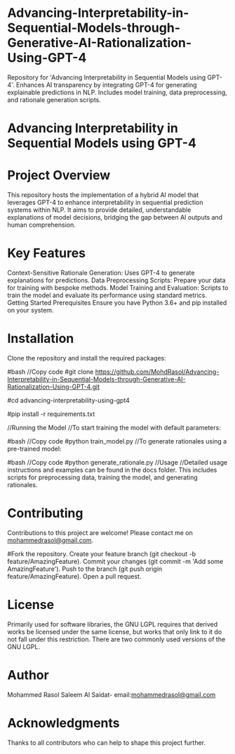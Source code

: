 # Advancing-Interpretability-in-Sequential-Models-through-Generative-AI-Rationalization-Using-GPT-4
Repository for 'Advancing Interpretability in Sequential Models using GPT-4'. Enhances AI transparency by integrating GPT-4 for generating explainable predictions in NLP. Includes model training, data preprocessing, and rationale generation scripts.


# Advancing Interpretability in Sequential Models using GPT-4
# Project Overview
This repository hosts the implementation of a hybrid AI model that leverages GPT-4 to enhance interpretability in sequential prediction systems within NLP. It aims to provide detailed, understandable explanations of model decisions, bridging the gap between AI outputs and human comprehension.

# Key Features
Context-Sensitive Rationale Generation: Uses GPT-4 to generate explanations for predictions.
Data Preprocessing Scripts: Prepare your data for training with bespoke methods.
Model Training and Evaluation: Scripts to train the model and evaluate its performance using standard metrics.
Getting Started
Prerequisites
Ensure you have Python 3.6+ and pip installed on your system.

# Installation
Clone the repository and install the required packages:

#bash
//Copy code
#git clone https://github.com/MohdRasol/Advancing-Interpretability-in-Sequential-Models-through-Generative-AI-Rationalization-Using-GPT-4.git

#cd advancing-interpretability-using-gpt4

#pip install -r requirements.txt

//Running the Model
//To start training the model with default parameters:

#bash
//Copy code
#python train_model.py
//To generate rationales using a pre-trained model:

#bash
//Copy code
#python generate_rationale.py
//Usage
//Detailed usage instructions and examples can be found in the docs folder. This includes scripts for preprocessing data, training the model, and generating rationales.

# Contributing
Contributions to this project are welcome! Please contact me on mohammedrasol@gmail.com.

#Fork the repository.
Create your feature branch (git checkout -b feature/AmazingFeature).
Commit your changes (git commit -m 'Add some AmazingFeature').
Push to the branch (git push origin feature/AmazingFeature).
Open a pull request.
# License
Primarily used for software libraries, the GNU LGPL requires that derived works be licensed under the same license, but works that only link to it do not fall under this restriction. There are two commonly used versions of the GNU LGPL.

# Author
Mohammed Rasol Saleem Al Saidat- email:mohammedrasol@gmail.com
# Acknowledgments
Thanks to all contributors who can help to shape this project further.
